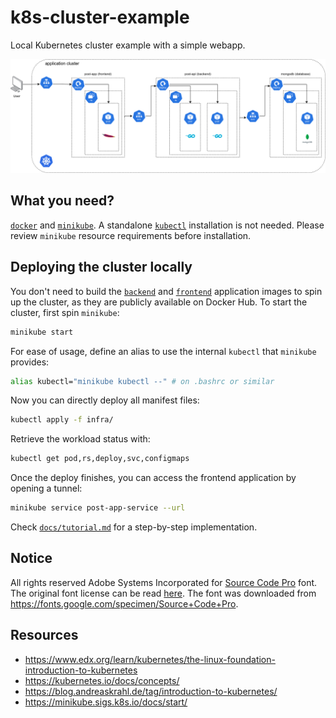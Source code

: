 # k8s-cluster-example
Local Kubernetes cluster example with a simple webapp.

<img src="./docs/architecture.drawio.png" alt="Application cluster architecture"></img>

## What you need?
[`docker`](https://docs.docker.com/engine/install/) and [`minikube`](https://minikube.sigs.k8s.io/docs/start/). A standalone [`kubectl`](https://kubernetes.io/docs/reference/kubectl/) installation is not needed. Please review `minikube` resource requirements before installation.

## Deploying the cluster locally
You don't need to build the [`backend`](./back/post-service) and [`frontend`](./front/post-app) application images to spin up the cluster, as they are publicly available on Docker Hub. To start the cluster, first spin `minikube`:

```sh
minikube start
```

For ease of usage, define an alias to use the internal `kubectl` that `minikube` provides:
```sh
alias kubectl="minikube kubectl --" # on .bashrc or similar
```

Now you can directly deploy all manifest files:
```sh
kubectl apply -f infra/
```

Retrieve the workload status with:
```sh
kubectl get pod,rs,deploy,svc,configmaps
```

Once the deploy finishes, you can access the frontend application by opening a tunnel:
```sh
minikube service post-app-service --url
```

Check [`docs/tutorial.md`](./docs/tutorial.md) for a step-by-step implementation.

## Notice
All rights reserved Adobe Systems Incorporated for [Source Code Pro](https://fonts.google.com/specimen/Source+Code+Pro) font. The original font license can be read [here](./front/post-app/src/assets/OFL.txt). The font was downloaded from https://fonts.google.com/specimen/Source+Code+Pro.

## Resources

- https://www.edx.org/learn/kubernetes/the-linux-foundation-introduction-to-kubernetes
- https://kubernetes.io/docs/concepts/
- https://blog.andreaskrahl.de/tag/introduction-to-kubernetes/
- https://minikube.sigs.k8s.io/docs/start/
